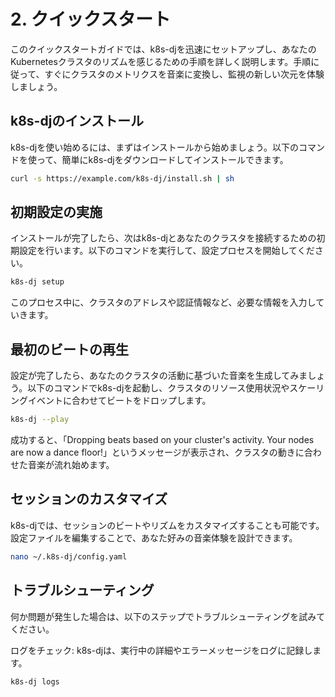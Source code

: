 # 2. クイックスタート

このクイックスタートガイドでは、k8s-djを迅速にセットアップし、あなたのKubernetesクラスタのリズムを感じるための手順を詳しく説明します。手順に従って、すぐにクラスタのメトリクスを音楽に変換し、監視の新しい次元を体験しましょう。

## k8s-djのインストール

k8s-djを使い始めるには、まずはインストールから始めましょう。以下のコマンドを使って、簡単にk8s-djをダウンロードしてインストールできます。

```bash
curl -s https://example.com/k8s-dj/install.sh | sh
```

## 初期設定の実施
インストールが完了したら、次はk8s-djとあなたのクラスタを接続するための初期設定を行います。以下のコマンドを実行して、設定プロセスを開始してください。

```bash
k8s-dj setup
```

このプロセス中に、クラスタのアドレスや認証情報など、必要な情報を入力していきます。

## 最初のビートの再生
設定が完了したら、あなたのクラスタの活動に基づいた音楽を生成してみましょう。以下のコマンドでk8s-djを起動し、クラスタのリソース使用状況やスケーリングイベントに合わせてビートをドロップします。

```bash
k8s-dj --play
```

成功すると、「Dropping beats based on your cluster's activity. Your nodes are now a dance floor!」というメッセージが表示され、クラスタの動きに合わせた音楽が流れ始めます。

## セッションのカスタマイズ
k8s-djでは、セッションのビートやリズムをカスタマイズすることも可能です。設定ファイルを編集することで、あなた好みの音楽体験を設計できます。

```bash
nano ~/.k8s-dj/config.yaml
```

## トラブルシューティング
何か問題が発生した場合は、以下のステップでトラブルシューティングを試みてください。

ログをチェック: k8s-djは、実行中の詳細やエラーメッセージをログに記録します。

```bash
k8s-dj logs
```